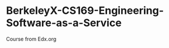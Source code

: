 BerkeleyX-CS169-Engineering-Software-as-a-Service
=================================================

Course from Edx.org
